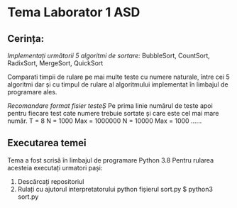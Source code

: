 # Tema Laborator 1 ASD
## Cerința:
*Implementați următorii 5 algoritmi de sortare:*
BubbleSort, CountSort, RadixSort, MergeSort, QuickSort

Comparati timpii de rulare pe mai multe teste cu numere naturale, între cei 5 algoritmi dar și cu timpul de rulare al algoritmului implementat în limbajul de programare ales.

*Recomandare format fisier testeȘ*
Pe prima linie numărul de teste apoi pentru fiecare test cate numere trebuie sortate și care este cel mai mare număr.
T = 8 
N = 1000 Max = 1000000
N = 10000 Max = 1000
……

## Executarea temei
Tema a fost scrisă în limbajul de programare Python 3.8
Pentru rularea acesteia executați urmatori pași:

 1. Descărcați repositoriul
 2. Rulați cu ajutorul interpretatorului python fișierul sort.py 
    $ python3 sort.py
